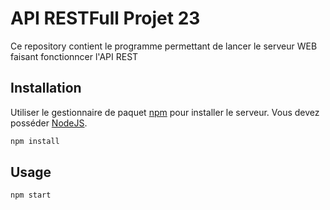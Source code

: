 # API RESTFull Projet 23

Ce repository contient le programme permettant de lancer le serveur WEB faisant fonctionncer l'API REST

## Installation

Utiliser le gestionnaire de paquet [npm](https://www.npmjs.com) pour installer le serveur. Vous devez posséder [NodeJS](https://nodejs.org/en/).

```bash
npm install
```

## Usage

```bash
npm start
```